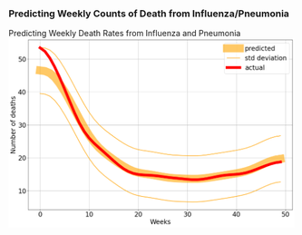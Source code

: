 ### Predicting Weekly Counts of Death from Influenza/Pneumonia
Predicting Weekly Death Rates from Influenza and Pneumonia
<img src="images/Influenza Pneumonia Prediction.png"/>
